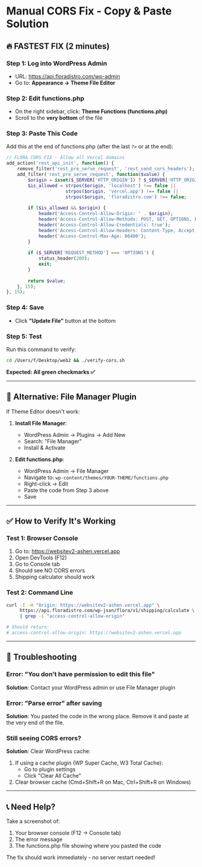 # Manual CORS Fix - Copy & Paste Solution

## 🔥 FASTEST FIX (2 minutes)

### Step 1: Log into WordPress Admin
- URL: https://api.floradistro.com/wp-admin
- Go to: **Appearance → Theme File Editor**

### Step 2: Edit functions.php
- On the right sidebar, click: **Theme Functions (functions.php)**
- Scroll to the **very bottom** of the file

### Step 3: Paste This Code
Add this at the end of functions.php (after the last `?>` or at the end):

```php
// FLORA CORS FIX - Allow all Vercel domains
add_action('rest_api_init', function() {
    remove_filter('rest_pre_serve_request', 'rest_send_cors_headers');
    add_filter('rest_pre_serve_request', function($value) {
        $origin = isset($_SERVER['HTTP_ORIGIN']) ? $_SERVER['HTTP_ORIGIN'] : '';
        $is_allowed = strpos($origin, 'localhost') !== false ||
                      strpos($origin, 'vercel.app') !== false ||
                      strpos($origin, 'floradistro.com') !== false;
        
        if ($is_allowed && $origin) {
            header('Access-Control-Allow-Origin: ' . $origin);
            header('Access-Control-Allow-Methods: POST, GET, OPTIONS, PUT, DELETE, PATCH');
            header('Access-Control-Allow-Credentials: true');
            header('Access-Control-Allow-Headers: Content-Type, Accept, Authorization, X-Requested-With');
            header('Access-Control-Max-Age: 86400');
        }
        
        if ($_SERVER['REQUEST_METHOD'] === 'OPTIONS') {
            status_header(200);
            exit;
        }
        
        return $value;
    }, 15);
}, 15);
```

### Step 4: Save
- Click **"Update File"** button at the bottom

### Step 5: Test
Run this command to verify:
```bash
cd /Users/f/Desktop/web2 && ./verify-cors.sh
```

**Expected: All green checkmarks ✅**

---

## 🎯 Alternative: File Manager Plugin

If Theme Editor doesn't work:

1. **Install File Manager**:
   - WordPress Admin → Plugins → Add New
   - Search: "File Manager"
   - Install & Activate

2. **Edit functions.php**:
   - WordPress Admin → File Manager
   - Navigate to: `wp-content/themes/YOUR-THEME/functions.php`
   - Right-click → Edit
   - Paste the code from Step 3 above
   - Save

---

## ✅ How to Verify It's Working

### Test 1: Browser Console
1. Go to: https://websitev2-ashen.vercel.app
2. Open DevTools (F12)
3. Go to Console tab
4. Should see NO CORS errors
5. Shipping calculator should work

### Test 2: Command Line
```bash
curl -I -H "Origin: https://websitev2-ashen.vercel.app" \
     https://api.floradistro.com/wp-json/flora/v1/shipping/calculate \
     | grep -i "access-control-allow-origin"

# Should return:
# access-control-allow-origin: https://websitev2-ashen.vercel.app
```

---

## 🚨 Troubleshooting

### Error: "You don't have permission to edit this file"
**Solution**: Contact your WordPress admin or use File Manager plugin

### Error: "Parse error" after saving
**Solution**: You pasted the code in the wrong place. Remove it and paste at the very end of the file.

### Still seeing CORS errors?
**Solution**: Clear WordPress cache:
1. If using a cache plugin (WP Super Cache, W3 Total Cache):
   - Go to plugin settings
   - Click "Clear All Cache"
2. Clear browser cache (Cmd+Shift+R on Mac, Ctrl+Shift+R on Windows)

---

## 📞 Need Help?

Take a screenshot of:
1. Your browser console (F12 → Console tab)
2. The error message
3. The functions.php file showing where you pasted the code

The fix should work immediately - no server restart needed!

